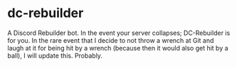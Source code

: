# dc-rebuilder
A Discord Rebuilder bot. In the event your server collapses; DC-Rebuilder is for you.
In the rare event that I decide to not throw a wrench at Git and laugh at it for being hit by a wrench (because then it would also get hit by a ball), I will update this. Probably.
